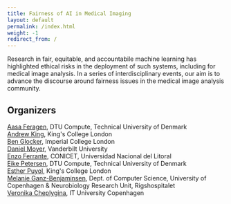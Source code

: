 ```yaml
---
title: Fairness of AI in Medical Imaging
layout: default
permalink: /index.html
weight: -1
redirect_from: /
---
```


Research in fair, equitable, and accountabile machine learning has highlighted ethical risks in the deployment of such systems, including for medical image analysis.
In a series of interdisciplinary events, our aim is to advance the discourse around fairness issues in the medical image analysis community.


## Organizers

[Aasa Feragen](http://www2.compute.dtu.dk/~afhar/), DTU Compute, Technical University of Denmark  
[Andrew King](https://www.kcl.ac.uk/people/andrew-king), King's College London  
[Ben Glocker](https://www.imperial.ac.uk/people/b.glocker), Imperial College London  
[Daniel Moyer](https://dcmoyer.github.io/), Vanderbilt University  
[Enzo Ferrante](https://eferrante.github.io/), CONICET, Universidad Nacional del Litoral  
[Eike Petersen](https://e-pet.github.io/), DTU Compute, Technical University of Denmark  
[Esther Puyol](https://www.kcl.ac.uk/people/esther-puyol-anton), King's College London  
[Melanie Ganz-Benjaminsen](https://sites.google.com/view/melanieganz/home?pli=1), Dept. of Computer Science, University of Copenhagen & Neurobiology Research Unit, Rigshospitalet  
[Veronika Cheplygina](https://veronikach.com/), IT University Copenhagen  
